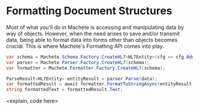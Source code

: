 # Formatting Document Structures

Most of what you'll do in Machete is accessing and manipulating data by way of objects. However, when the need arises to save and/or transmit data, being able to format data into forms other than objects becomes crucial. This is where Machete's Formatting API comes into play.



```csharp
var schema = Machete.Schema.Factory.CreateHL7<HL7Entity>(cfg => cfg.AddFromNamespaceContaining<MSH>());
var parser = Machete.Parser.Factory.CreateHL7(schema);
var formatter = Machete.Formatter.Factory.CreateHL7(schema);

ParseResult<HL7Entity> entityResult = parser.Parse(data);
var formattedResult = await formatter.FormatToStringAsync(entityResult);
string formattedText = formattedResult.Text;
```

&lt;explain, code here&gt;

